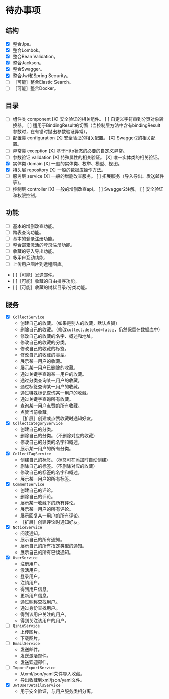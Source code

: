 # 待办事项

## 结构

* [X] 整合Jpa。
* [X] 整合Lombok。
* [X] 整合Bean Validation。
* [X] 整合Jackson。 
* [X] 整合Swagger。
* [X] 整合Jwt和Spring Security。
* [ ] ［可能］整合Elastic Search。
* [ ] ［可能］整合Docker。

## 目录

* [ ] 组件类 component
    [X] 安全验证的相关组件。
    [ ] 自定义字符串到分页对象转换器。
    [ ] 适用于BindingResult的切面（当控制层方法中含有bindingResult参数时，在有错时抛出参数验证异常）。
* [ ] 配置类 configuration
    [X] 安全验证的相关配置。
    [X] Swagger2的相关配置。
* [ ] 异常类 exception
    [X] 基于Http状态的必要的自定义异常。
* [ ] 参数验证 validation
    [X] 特殊属性的相关验证。
    [X] 唯一实体类的相关验证。
* [X] 实体类 domain
    [X] 一般的实体类、枚举、模型、视图。
* [X] 持久层 repository
    [X] 一般的数据库操作方法。
* [ ] 服务层 service
    [X] 一般的增删改查服务。
    [ ] 拓展服务（导入导出、发送邮件等）。
* [ ] 控制层 controller
    [X] 一般的增删改查api。
    [ ] Swagger2注解。
    [ ] 安全验证和权限控制。

## 功能

* [ ] 基本的增删改查功能。
* [ ] 跨表查询功能。
* [ ] 基本的登录注册功能。
* [ ] 整合邮箱激活的登录注册功能。
* [ ] 收藏的导入导出功能。
* [ ] 多用户互动功能。
* [ ] 上传用户图片到远程图库。
* [ ]［可能］发送邮件。
* [ ]［可能］收藏的自由排序功能。
* [ ]［可能］收藏的树状目录/分类功能。

## 服务

* [X] `CollectService`
    * 创建自己的收藏。（如果是别人的收藏，默认点赞）
    * 删除自己的收藏。（修改`collect.deleted=false`，仍然保留在数据库中）
    * 修改自己的收藏的名字、概述和地址。
    * 修改自己的收藏的分类。
    * 修改自己的收藏的标签。
    * 修改自己的收藏的类型。
    * 展示某一用户的收藏。
    * 展示某一用户已删除的收藏。
    * 通过关键字查询某一用户的收藏。
    * 通过分类查询某一用户的收藏。
    * 通过标签查询某一用户的收藏。
    * 通过特殊标记查询某一用户的收藏。
    * 通过关键字查询所有收藏。
    * 查询某一用户点赞的所有收藏。
    * 点赞当前收藏。
    * ［扩展］创建或点赞收藏时通知好友。
* [X] `CollectCategoryService`
    * 创建自己的分类。
    * 删除自己的分类。（不删除对应的收藏）
    * 修改自己的分类的名字和概述。
    * 展示某一用户的所有分类。
* [X] `CollectTagService`
    * 创建自己的标签。（标签可在添加时自动创建）
    * 删除自己的标签。（不删除对应的收藏）
    * 修改自己的标签的名字和概述。
    * 展示某一用户的所有标签。
* [X] `CommentService`
    * 创建自己的评论。
    * 删除自己的评论。
    * 展示某一收藏下的所有评论。
    * 展示某一用户的所有评论。
    * 展示回复某一用户的所有评论。
    * ［扩展］创建评论时通知好友。
* [X] `NoticeService`
    * 阅读通知。
    * 展示自己的所有通知。
    * 展示自己的所有指定类型的通知。
    * 展示自己的所有已读通知。
* [X] `UserService`
    * 注册用户。
    * 激活用户。
    * 登录用户。
    * 注销用户。
    * 得到用户信息。
    * 更新用户信息。
    * 通过昵称查找用户。
    * 通过身份查找用户。
    * 得到该用户关注的用户。
    * 得到关注该用户的用户。
* [ ] `QiniuService`
    * 上传图片。
    * 下载图片。
* [ ] `EmailService`
    * 发送邮件。
    * 发送激活邮件。
    * 发送欢迎邮件。
* [ ] `ImportExportService`
    * 从xml/json/yaml文件导入收藏。
    * 导出收藏到xml/json/yaml文件。 
* [X] `JwtUserDetailsService`
    * 用于安全验证，与用户服务类相分离。
